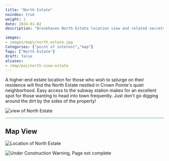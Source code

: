 ```yaml
---
title: "North Estate"
noindex: true
weight: 1
date: 2024-01-02
description: "Brookhaven North Estate location view and related secrets"

images:
- images/maps/north_estate.jpg
Categories: ["point of interest","map"]
Tags: ["North Estate"]
draft: false
aliases:
- /map/poi/north-view-estate
--- 
```


A higher-end estate location for those who wish to splurge on their residence will find the North Estate nestled in Crown Pointe's quiet neighborhood. Easy access to the subway station makes for an excellent spot for those wanting to head into town frequently. Just don't go digging around the dirt by the sides of the property!

![view of North Estate](/images/maps/north_estate.jpg)


<hr style="background-color: #28b44c" size=8>

## Map View

![Location of North Estate](/images/maps/north-estate.png)

![Under Construction Warning, Page not complete](/images/under_construction.png)


<!-- <hr style="background-color: #28b44c" size=8>

### Related CaseBook Items

- [URL](/)

<hr style="background-color: #28b44c" size=8>

### Related Quests

- [URL](/) -->